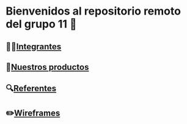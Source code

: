 # Bienvenidos al repositorio remoto del grupo 11 🏡
## 👨‍💻[Integrantes](./Documentos/Integrantes.md)
## 🎁[Nuestros productos](./productos.md)
## 🔍[Referentes](./referentes.md)
## ✏️[Wireframes](./wireframes.md)
